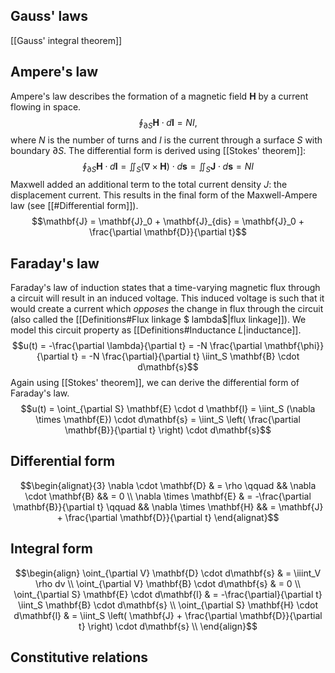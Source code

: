 ## Gauss' laws
[[Gauss' integral theorem]]
## Ampere's law
Ampere's law describes the formation of a magnetic field $\mathbf{H}$ by a current flowing in space.
$$\oint_{\partial S} \mathbf{H} \cdot d\mathbf{l} = N I,$$
where $N$ is the number of turns and $I$ is the current through a surface $S$ with boundary $\partial S$. The differential form is derived using [[Stokes' theorem]]:
$$\oint_{\partial S} \mathbf{H} \cdot d\mathbf{l} = \iint_S (\nabla \times \mathbf{H}) \cdot d\mathbf{s} = \iint_S \mathbf{J} \cdot d\mathbf{s} = NI$$
Maxwell added an additional term to the total current density $J$: the displacement current. This results in the final form of the Maxwell-Ampere law (see [[#Differential form]]).
$$\mathbf{J} = \mathbf{J}_0 + \mathbf{J}_{dis} = \mathbf{J}_0 + \frac{\partial \mathbf{D}}{\partial t}$$
## Faraday's law
Faraday's law of induction states that a time-varying magnetic flux through a circuit will result in an induced voltage. This induced voltage is such that it would create a current which _opposes_ the change in flux through the circuit (also called the [[Definitions#Flux linkage $ lambda$|flux linkage]]). We model this circuit property as [[Definitions#Inductance $L$|inductance]].
$$u(t) = -\frac{\partial \lambda}{\partial t} = -N \frac{\partial \mathbf{\phi}}{\partial t} = -N \frac{\partial}{\partial t} \iint_S \mathbf{B} \cdot d\mathbf{s}$$
Again using [[Stokes' theorem]], we can derive the differential form of Faraday's law.
$$u(t) = \oint_{\partial S} \mathbf{E} \cdot d \mathbf{l} = \iint_S (\nabla \times \mathbf{E}) \cdot d\mathbf{s} = \iint_S \left( \frac{\partial \mathbf{B}}{\partial t} \right) \cdot d\mathbf{s}$$
## Differential form

$$\begin{alignat}{3}
	\nabla \cdot \mathbf{D} & = \rho \qquad && \nabla \cdot \mathbf{B} && = 0 \\
	\nabla \times \mathbf{E} & = -\frac{\partial \mathbf{B}}{\partial t} \qquad && \nabla \times \mathbf{H} && = \mathbf{J} + \frac{\partial \mathbf{D}}{\partial t} 
\end{alignat}$$
## Integral form

$$\begin{align}
	\oint_{\partial V} \mathbf{D} \cdot d\mathbf{s} & = \iiint_V \rho dv \\
	\oint_{\partial V} \mathbf{B} \cdot d\mathbf{s} & = 0 \\
	\oint_{\partial S} \mathbf{E} \cdot d\mathbf{l} & = -\frac{\partial}{\partial t} \iint_S \mathbf{B} \cdot d\mathbf{s} \\
	\oint_{\partial S} \mathbf{H} \cdot d\mathbf{l} & = \iint_S \left( \mathbf{J} + \frac{\partial \mathbf{D}}{\partial t} \right) \cdot d\mathbf{s} \\
\end{align}$$
## Constitutive relations
